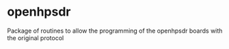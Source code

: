 # openhpsdr
Package of routines to allow the programming of the openhpsdr boards with the original protocol 
